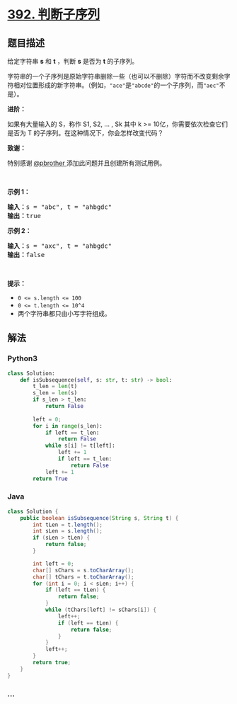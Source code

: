 # [392. 判断子序列](https://leetcode-cn.com/problems/is-subsequence)



## 题目描述

<!-- 这里写题目描述 -->

<p>给定字符串 <strong>s</strong> 和 <strong>t</strong> ，判断 <strong>s</strong> 是否为 <strong>t</strong> 的子序列。</p>

<p>字符串的一个子序列是原始字符串删除一些（也可以不删除）字符而不改变剩余字符相对位置形成的新字符串。（例如，<code>"ace"</code>是<code>"abcde"</code>的一个子序列，而<code>"aec"</code>不是）。</p>

<p><strong>进阶：</strong></p>

<p>如果有大量输入的 S，称作 S1, S2, ... , Sk 其中 k >= 10亿，你需要依次检查它们是否为 T 的子序列。在这种情况下，你会怎样改变代码？</p>

<p><strong>致谢：</strong></p>

<p>特别感谢<strong> </strong><a href="https://leetcode.com/pbrother/">@pbrother </a>添加此问题并且创建所有测试用例。</p>

<p> </p>

<p><strong>示例 1：</strong></p>

<pre>
<strong>输入：</strong>s = "abc", t = "ahbgdc"
<strong>输出：</strong>true
</pre>

<p><strong>示例 2：</strong></p>

<pre>
<strong>输入：</strong>s = "axc", t = "ahbgdc"
<strong>输出：</strong>false
</pre>

<p> </p>

<p><strong>提示：</strong></p>

<ul>
	<li><code>0 <= s.length <= 100</code></li>
	<li><code>0 <= t.length <= 10^4</code></li>
	<li>两个字符串都只由小写字符组成。</li>
</ul>


## 解法

<!-- 这里可写通用的实现逻辑 -->

<!-- tabs:start -->

### **Python3**

<!-- 这里可写当前语言的特殊实现逻辑 -->

```python
class Solution:
    def isSubsequence(self, s: str, t: str) -> bool:
        t_len = len(t)
        s_len = len(s)
        if s_len > t_len:
            return False
        
        left = 0;
        for i in range(s_len):
            if left == t_len:
                return False
            while s[i] != t[left]:
                left += 1
                if left == t_len:
                    return False
            left += 1
        return True
```

### **Java**

<!-- 这里可写当前语言的特殊实现逻辑 -->

```java
class Solution {
    public boolean isSubsequence(String s, String t) {
        int tLen = t.length();
        int sLen = s.length();
        if (sLen > tLen) {
            return false;
        }

        int left = 0;
        char[] sChars = s.toCharArray();
        char[] tChars = t.toCharArray();
        for (int i = 0; i < sLen; i++) {
            if (left == tLen) {
                return false;
            }
            while (tChars[left] != sChars[i]) {
                left++;
                if (left == tLen) {
                    return false;
                }
            }
            left++;
        }
        return true;
    }
}
```

### **...**

```

```

<!-- tabs:end -->

